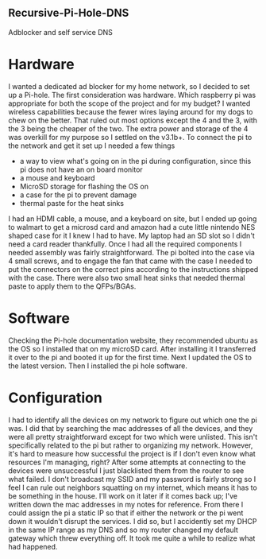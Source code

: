 ## Recursive-Pi-Hole-DNS
Adblocker and self service DNS

# Hardware
  I wanted a dedicated ad blocker for my home network, so I decided to set up a Pi-hole.  The first consideration was hardware.  Which raspberry pi was appropriate for both the scope of the project and for my budget?  I wanted wireless capabilities because the fewer wires laying around for my dogs to chew on the better.  That ruled out most options except the 4 and the 3, with the 3 being the cheaper of the two.  The extra power and storage of the 4 was overkill for my purpose so I settled on the v3.1b+.
  To connect the pi to the network and get it set up I needed a few things
  - a way to view what's going on in the pi during configuration, since this pi does not have an on board monitor
  - a mouse and keyboard
  - MicroSD storage for flashing the OS on
  - a case for the pi to prevent damage
  - thermal paste for the heat sinks 

  I had an HDMI cable, a mouse, and a keyboard on site, but I ended up going to walmart to get a microsd card and amazon had a cute little nintendo NES shaped case for it I knew I had to have.  My laptop had an SD slot so I didn't need a card reader thankfully.  Once I had all the required components I needed assembly was fairly straightforward.  The pi bolted into the case via 4 small screws, and to engage the fan that came with the case I needed to put the connectors on the correct pins according to the instructions shipped with the case.  There were also two small heat sinks that needed thermal paste to apply them to the QFPs/BGAs.
  
# Software
  Checking the Pi-hole documentation website, they recommended ubuntu as the OS so I installed that on my microSD card.  After installing it I transferred it over to the pi and booted it up for the first time.  Next I updated the OS to the latest version.  Then I installed the pi hole software.

# Configuration
  I had to identify all the devices on my network to figure out which one the pi was.  I did that by searching the mac addresses of all the devices, and they were all pretty straightforward except for two which were unlisted.  This isn't specifically related to the pi but rather to organizing my network.  However, it's hard to measure how successful the project is if I don't even know what resources I'm managing, right?  After some attempts at connecting to the devices were unsuccessful I just blacklisted them from the router to see what failed.  I don't broadcast my SSID and my password is fairly strong so I feel I can rule out neighbors squatting on my internet, which means it has to be something in the house.  I'll work on it later if it comes back up; I've written down the mac addresses in my notes for reference. 
   From there I could assign the pi a static IP so that if either the network or the pi went down it wouldn't disrupt the services. I did so, but I accidently set my DHCP in the same IP range as my DNS and so my router changed my default gateway which threw everything off.  It took me quite a while to realize what had happened.
